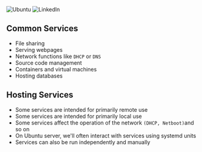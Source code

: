 ![Ubuntu](https://img.shields.io/badge/Ubuntu-E95420?style=for-the-badge&logo=ubuntu&logoColor=white)
![LinkedIn](https://img.shields.io/badge/linkedin-%230077B5.svg?style=for-the-badge&logo=linkedin&logoColor=white)

## Common Services
- File sharing
- Serving webpages
- Network functions like `DHCP` or `DNS`
- Source code management
- Containers and virtual machines
- Hosting databases

## Hosting Services
- Some services are intended for primarily remote use
- Some services are intended for primarily local use
- Some services affect the operation of the network `(DHCP, Netboot)`and so on
- On Ubuntu server, we'll often interact with services using systemd units
- Services can also be run independently and manually
